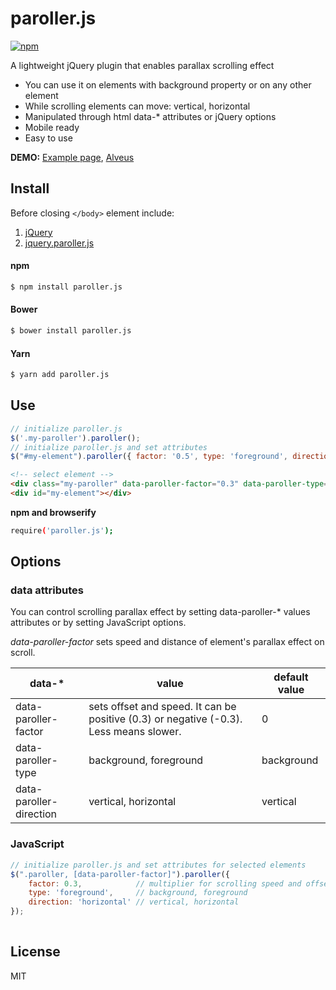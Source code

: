 # paroller.js

[![npm](https://img.shields.io/npm/v/paroller.js.svg)](https://www.npmjs.com/package/paroller.js)

A lightweight jQuery plugin that enables parallax scrolling effect
  - You can use it on elements with background property or on any other element
  - While scrolling elements can move: vertical, horizontal
  - Manipulated through html data-* attributes or jQuery options
  - Mobile ready
  - Easy to use

**DEMO:** [Example page](https://tgomilar.github.io/paroller.js/), [Alveus](https://alveus.si/en) 

## Install
Before closing ```</body>``` element include:

1. [jQuery](http://jquery.com/download/)
2. [jquery.paroller.js](https://github.com/tgomilar/paroller.js/tree/master/dist)


#### npm
```sh
$ npm install paroller.js
```

#### Bower
```sh
$ bower install paroller.js
```
#### Yarn
```sh
$ yarn add paroller.js
```
## Use
```javascript
// initialize paroller.js 
$('.my-paroller').paroller();
// initialize paroller.js and set attributes 
$("#my-element").paroller({ factor: '0.5', type: 'foreground', direction: 'horizontal' });
```
```html
<!-- select element -->
<div class="my-paroller" data-paroller-factor="0.3" data-paroller-type="foreground" data-paroller-direction="horizontal"></div> 
<div id="my-element"></div>
```

**npm and browserify**
```sh
require('paroller.js');
```

## Options
### data attributes
You can control scrolling parallax effect by setting data-paroller-* values attributes or by setting JavaScript options.

*data-paroller-factor* sets speed and distance of element's parallax effect on scroll. 


| data-* | value | default value |
| ------ | ------ | ------ |
| data-paroller-factor | sets offset and speed. It can be positive (0.3) or negative (-0.3). Less means slower. | 0 |
| data-paroller-type | background, foreground | background |
| data-paroller-direction | vertical, horizontal | vertical |

### JavaScript
```javascript
// initialize paroller.js and set attributes for selected elements
$(".paroller, [data-paroller-factor]").paroller({
    factor: 0.3,            // multiplier for scrolling speed and offset, +- values for direction control
    type: 'foreground',     // background, foreground
    direction: 'horizontal' // vertical, horizontal
});
                
```

License
----

MIT

